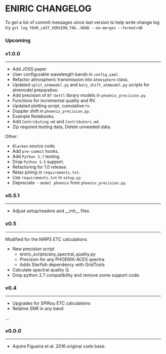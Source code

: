 # ENIRIC CHANGELOG

To get a list of commit messages since last version to help write change log try
    `git log YOUR_LAST_VERSION_TAG..HEAD --no-merges --format=%B`

### Upcoming
### v1.0.0
----------
- Add JOSS paper
- User configurable wavelength bands in `config.yaml`.
- Refactor atmospheric transmission into `Atmosphere` class.
- Updated `split_atmmodel.py` and `bary_shift_atmmodel.py` scripts for atmmodel preparation.
- Add precision of `BT-Settl` library models in `phoenix_precision.py`.
- Functions for incremental quality and RV.
- Updated plotting script, cumulative rv.
- Doppler shift in `phoenix_precision.py`.
- Example Notebooks.
- Add `Contributing.md` and `Contributors.md`.
- Zip required testing data, Delete unneeded data.

Other:
- `Blacken` source code.
- Add `pre-commit` hooks.
- Add `Python 3.7` testing.
- Drop `Python 3.5` support.
- Refactoring for 1.0 release.
- Relax pining in `requirements.txt`.
- Use `requirements.txt` in `setup.py`
- Depreciate `--model phoenix` from `phoenix_precision.py`.


### v0.5.1
---------
- Adjust setup/readme and \_\_init\_\_ files.


### v0.5
--------
Modified for the NIRPS ETC calculations
- New precision script
    - eniric_scripts/any_spectral_quality.py
    - Precision for any PHOENIX-ACES spectra
    - Adds Starfish dependency with GridTools
- Calculate spectral quality Q.
- Drop python 2.7 compatibility and remove some support code.


### v0.4
--------
- Upgrades for SPIRou ETC calculations
- Relative SNR in any band

...

### v0.0.0
----------
- Aquire Figueira et al. 2016 original code base.
